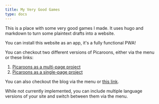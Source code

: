 ```yaml
---
title: My Very Good Games
type: docs
---
```


This is a place with some very good games I made. It uses hugo and markdown to turn some plaintext drafts into a website.

You can install this website as an app, it's a fully functional PWA!

You can checkout two different versions of Picaroons, either via the menu or these links:

1. [Picaroons as a multi-page project](/games/picaroons)
2. [Picaroons as a single-page project](/games/picaroons-sp)

You can also checkout the blog via the menu or [this link](/posts).

While not currently implemented, you can include multiple language versions of your site and switch between them via the menu.
